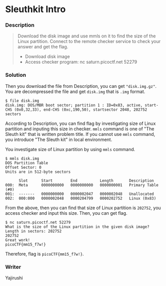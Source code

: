 # Sleuthkit Intro
### Description
> Download the disk image and use mmls on it to find the size of the Linux partition. Connect to the remote checker service to check your answer and get the flag.
> - Download disk image
> - Access checker program: nc saturn.picoctf.net 52279

### Solution
Then you download the file from Description, you can get `"disk.img.gz"`.
You are decompressed the file and get `disk.img` that is `.img` format.
```
$ file disk.img
disk.img: DOS/MBR boot sector; partition 1 : ID=0x83, active, start-CHS (0x0,32,33), end-CHS (0xc,190,50), startsector 2048, 202752 sectors
```
According to Description, you can find flag by investigating size of Linux partition and inputing this size in checker.
`mmls` command is one of "The Sleuth kit" that is written problem title.
If you cannot use `mmls` command, you introduce "The Sleuth kit" in local environment.

You investigate size of Linux partition by using `mmls` command.
```
$ mmls disk.img
DOS Partition Table
Offset Sector: 0
Units are in 512-byte sectors

      Slot      Start        End          Length       Description
000:  Meta      0000000000   0000000000   0000000001   Primary Table (#0)
001:  -------   0000000000   0000002047   0000002048   Unallocated
002:  000:000   0000002048   0000204799   0000202752   Linux (0x83)
```

From the above, then you can find that size of Linux partition is `202752`, you access checker and input this size. 
Then, you can get flag.
```
$ nc saturn.picoctf.net 52279
What is the size of the Linux partition in the given disk image?
Length in sectors: 202752
202752
Great work!
picoCTF{mm15_f7w!}
```

Therefore, flag is `picoCTF{mm15_f7w!}`.

### Writer
Yajirushi